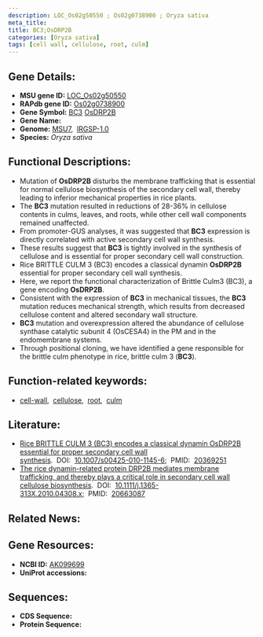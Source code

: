 ```yaml
---
description: LOC_Os02g50550 ; Os02g0738900 ; Oryza sativa
meta_title:
title: BC3;OsDRP2B
categories: [Oryza sativa]
tags: [cell wall, cellulose, root, culm]
---
```


## Gene Details:
- **MSU gene ID:** [LOC_Os02g50550](http://rice.uga.edu/cgi-bin/ORF_infopage.cgi?orf=LOC_Os02g50550)  
- **RAPdb gene ID:** [Os02g0738900](https://rapdb.dna.affrc.go.jp/locus/?name=Os02g0738900)  
- **Gene Symbol:** <u>BC3</u>&nbsp;<u>OsDRP2B</u>
- **Gene Name:**
- **Genome:**  [MSU7](http://rice.uga.edu/),&nbsp;&nbsp;[IRGSP-1.0](https://rapdb.dna.affrc.go.jp/download/irgsp1.html)
- **Species:** *Oryza sativa*

## Functional Descriptions:
   - Mutation of **OsDRP2B** disturbs the membrane trafficking that is essential for normal cellulose biosynthesis of the secondary cell wall, thereby leading to inferior mechanical properties in rice plants.
   - The **BC3** mutation resulted in reductions of 28-36% in cellulose contents in culms, leaves, and roots, while other cell wall components remained unaffected.
   - From promoter-GUS analyses, it was suggested that **BC3** expression is directly correlated with active secondary cell wall synthesis.
   - These results suggest that **BC3** is tightly involved in the synthesis of cellulose and is essential for proper secondary cell wall construction.
   - Rice BRITTLE CULM 3 (BC3) encodes a classical dynamin **OsDRP2B** essential for proper secondary cell wall synthesis.
   - Here, we report the functional characterization of Brittle Culm3 (BC3), a gene encoding **OsDRP2B**.
   - Consistent with the expression of **BC3** in mechanical tissues, the **BC3** mutation reduces mechanical strength, which results from decreased cellulose content and altered secondary wall structure.
   - **BC3** mutation and overexpression altered the abundance of cellulose synthase catalytic subunit 4 (OsCESA4) in the PM and in the endomembrane systems.
   - Through positional cloning, we have identified a gene responsible for the brittle culm phenotype in rice, brittle culm 3 (**BC3**).

## Function-related keywords:
   - [cell-wall](/tags/cell-wall/),&nbsp;&nbsp;[cellulose](/tags/cellulose/),&nbsp;&nbsp;[root](/tags/root/),&nbsp;&nbsp;[culm](/tags/culm/)

## Literature:
   - [Rice BRITTLE CULM 3 (BC3) encodes a classical dynamin OsDRP2B essential for proper secondary cell wall synthesis](https://www.doi.org/10.1007/s00425-010-1145-6).&nbsp;&nbsp;DOI:&nbsp;&nbsp;[10.1007/s00425-010-1145-6](https://www.doi.org/10.1007/s00425-010-1145-6);&nbsp;&nbsp;PMID:&nbsp;&nbsp;[20369251](https://pubmed.ncbi.nlm.nih.gov/20369251/)
   - [The rice dynamin-related protein DRP2B mediates membrane trafficking, and thereby plays a critical role in secondary cell wall cellulose biosynthesis](https://www.doi.org/10.1111/j.1365-313X.2010.04308.x).&nbsp;&nbsp;DOI:&nbsp;&nbsp;[10.1111/j.1365-313X.2010.04308.x](https://www.doi.org/10.1111/j.1365-313X.2010.04308.x);&nbsp;&nbsp;PMID:&nbsp;&nbsp;[20663087](https://pubmed.ncbi.nlm.nih.gov/20663087/)

## Related News:

## Gene Resources:
- **NCBI ID:**  [AK099699](http://www.ncbi.nlm.nih.gov/nuccore/AK099699)
- **UniProt accessions:** [](https://www.uniprot.org/uniprotkb//entry)

## Sequences:
- **CDS Sequence:**
- **Protein Sequence:**
